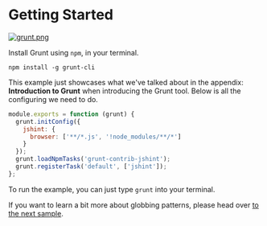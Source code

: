 # Getting Started

[![grunt.png][2]][1]

Install Grunt using `npm`, in your terminal.

```shell
npm install -g grunt-cli
```

This example just showcases what we've talked about in the appendix: **Introduction to Grunt** when introducing the Grunt tool. Below is all the configuring we need to do.

```js
module.exports = function (grunt) {
  grunt.initConfig({
    jshint: {
      browser: ['**/*.js', '!node_modules/**/*']
    }
  });
  grunt.loadNpmTasks('grunt-contrib-jshint');
  grunt.registerTask('default', ['jshint']);
};
```

To run the example, you can just type `grunt` into your terminal.

If you want to learn a bit more about globbing patterns, please head over [to the next sample][3].

  [1]: http://gruntjs.com "Grunt: JavaScript Task Runner"
  [2]: http://i.imgur.com/bCRhgh1.png "Welcome to Grunt!"
  [3]: https://github.com/buildfirst/buildfirst/tree/master/appendix/introduction-to-grunt/02_globbing-patterns
